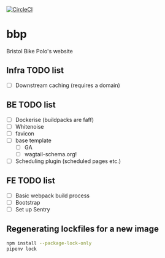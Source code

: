 [![CircleCI](https://circleci.com/gh/bcdickinson/bbp.svg?style=svg&circle-token=33a0f73e51a4a9cf976a97afe081a2b288cacceb)](https://circleci.com/gh/bcdickinson/bbp)

# bbp
Bristol Bike Polo's website

## Infra TODO list
- [ ] Downstream caching (requires a domain)
  
## BE TODO list
- [ ] Dockerise (buildpacks are faff)
- [ ] Whitenoise
- [ ] favicon
- [ ] base template
  - [ ] GA
  - [ ] wagtail-schema.org!
- [ ] Scheduling plugin (scheduled pages etc.)
  
## FE TODO list
- [ ] Basic webpack build process
- [ ] Bootstrap
- [ ] Set up Sentry

## Regenerating lockfiles for a new image

```sh
npm install --package-lock-only
pipenv lock
```
